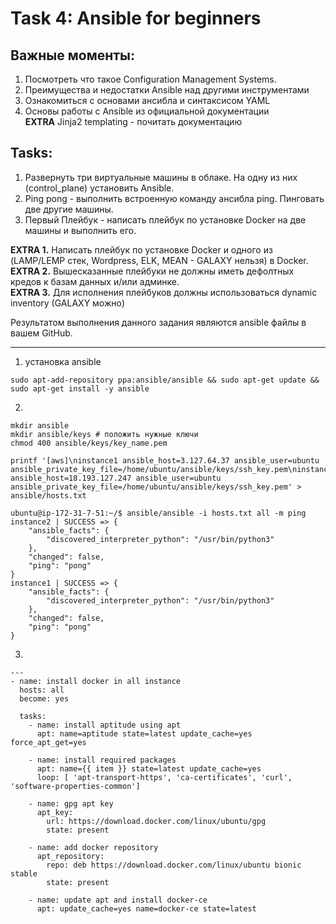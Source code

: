 # Task 4: Ansible for beginners  
## Важные моменты:  
  
1. Посмотреть что такое Configuration Management Systems.  
2. Преимущества и недостатки Ansible над другими инструментами   
3. Ознакомиться с основами ансибла и синтаксисом YAML  
4. Основы работы с Ansible из официальной документации  
**EXTRA** Jinja2 templating - почитать документацию  
  
## Tasks:  
   1. Развернуть три виртуальные машины в облаке. На одну из них (control_plane) установить Ansible.  
   1. Ping pong - выполнить встроенную команду ансибла ping. Пинговать две другие машины.  
   1. Первый Плейбук - написать плейбук по установке Docker на две машины и выполнить его.  
       
   **EXTRA 1.** Написать плейбук по установке Docker и одного из (LAMP/LEMP стек, Wordpress, ELK, MEAN - GALAXY нельзя) в Docker.  
   **EXTRA 2.** Вышесказанные плейбуки не должны иметь дефолтных кредов к базам данных и/или админке.  
   **EXTRA 3.**  Для исполнения плейбуков должны использоваться dynamic inventory (GALAXY можно)  
  
Результатом выполнения данного задания  являются ansible файлы в вашем GitHub.   

------

1. установка ansible
```
sudo apt-add-repository ppa:ansible/ansible && sudo apt-get update && sudo apt-get install -y ansible  
```

2.
```
mkdir ansible
mkdir ansible/keys # положить нужные ключи
chmod 400 ansible/keys/key_name.pem

printf '[aws]\ninstance1 ansible_host=3.127.64.37 ansible_user=ubuntu ansible_private_key_file=/home/ubuntu/ansible/keys/ssh_key.pem\ninstance2 ansible_host=18.193.127.247 ansible_user=ubuntu ansible_private_key_file=/home/ubuntu/ansible/keys/ssh_key.pem' > ansible/hosts.txt

ubuntu@ip-172-31-7-51:~/$ ansible/ansible -i hosts.txt all -m ping
instance2 | SUCCESS => {
    "ansible_facts": {
        "discovered_interpreter_python": "/usr/bin/python3"
    },
    "changed": false,
    "ping": "pong"
}
instance1 | SUCCESS => {
    "ansible_facts": {
        "discovered_interpreter_python": "/usr/bin/python3"
    },
    "changed": false,
    "ping": "pong"
}
```

3.
```
---
- name: install docker in all instance
  hosts: all
  become: yes

  tasks:
    - name: install aptitude using apt
      apt: name=aptitude state=latest update_cache=yes force_apt_get=yes

    - name: install required packages
      apt: name={{ item }} state=latest update_cache=yes
      loop: [ 'apt-transport-https', 'ca-certificates', 'curl', 'software-properties-common']

    - name: gpg apt key
      apt_key:
        url: https://download.docker.com/linux/ubuntu/gpg
        state: present

    - name: add docker repository
      apt_repository:
        repo: deb https://download.docker.com/linux/ubuntu bionic stable
        state: present

    - name: update apt and install docker-ce
      apt: update_cache=yes name=docker-ce state=latest

```
